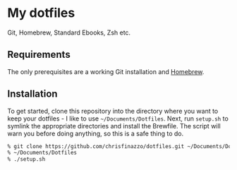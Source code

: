 # My dotfiles

Git, Homebrew, Standard Ebooks, Zsh etc.

## Requirements

The only prerequisites are a working Git installation and [Homebrew][].

[Homebrew]: http://brew.sh

## Installation

To get started, clone this repository into the directory where you want to keep your dotfiles - I like to use `~/Documents/Dotfiles`. Next, run `setup.sh` to symlink the appropriate directories and install the Brewfile. The script will warn you before doing anything, so this is a safe thing to do.

```sh
% git clone https://github.com/chrisfinazzo/dotfiles.git ~/Documents/Dotfiles
% ~/Documents/Dotfiles
% ./setup.sh
```
